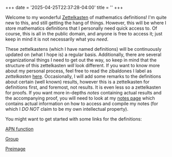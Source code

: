 +++
date = '2025-04-25T22:37:28-04:00'
title = ''
+++

Welcome to my wonderful [Zettelkasten](https://zettelkasten.de/introduction/#luhmanns-zettelkasten)
of mathematics definitions! I'm quite new to this, and still getting the hang
of things. However, this will be where I store mathematics definitions that I
personally need quick access to. Of course, this is all in the public domain,
and anyone is free to access it; just keep in mind it is not necessarily what you
_need_.

These zettelkastens (which I have named definitions) will be
continuously updated on (what I hope is) a regular basis.
Additionally, there are several organizational things I need to get
out the way, so keep in mind that the structure of this zettelkasten
_will_ look different. If you want to know more about my personal
process, feel free to read the zibaldones I label as _zettelkasten_
[here](https://azabelmena.github.io/zibaldone/). Occasionally, I will
add some remarks to the definitions about certain (well known)
results, however this is a zettelkasten for definitions first, and
foremost, not results. It is even less so a zettelkasten for proofs.
If you want more in-depths _notes_ containing actual results and the
accompanying proof, you will need to look at my
[notes page](https://azabelmena.github.io/notes/) which contains
actual information on how to access and compile my notes (for which I _DO
NOT_ claim to be my own intellectual property).

You might want to get started with some links for the definitions:

[APN function](/zettelkasten/definitions/cryptography/apn_function)

[Group](/zettelkasten/definitions/algebra/group_theory/group)

[Preimage](/zettelkasten/definitions/set_theory/preimage)
